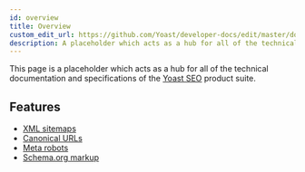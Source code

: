 ```yaml
---
id: overview
title: Overview
custom_edit_url: https://github.com/Yoast/developer-docs/edit/master/docs/features/overview.md
description: A placeholder which acts as a hub for all of the technical documentation and specifications of the Yoast SEO product suite.
---
```

This page is a placeholder which acts as a hub for all of the technical documentation and specifications of the [Yoast SEO](https://yoast.com/wordpress/plugins/seo/) product suite.

## Features
* [XML sitemaps](xml-sitemaps/overview.md)
* [Canonical URLs](canonical-urls/overview.md)
* [Meta robots](meta-robots/overview.md)
* [Schema.org markup](schema/overview.md)
